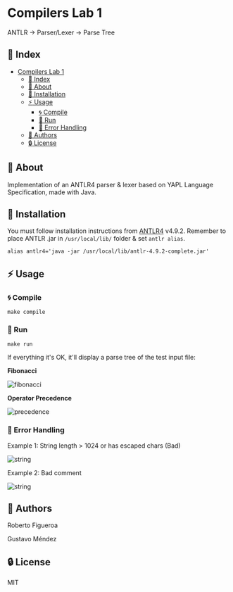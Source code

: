 # Compilers Lab 1
ANTLR -> Parser/Lexer -> Parse Tree


## :ledger: Index

- [Compilers Lab 1](#compilers-lab-1)
  - [:ledger: Index](#ledger-index)
  - [:beginner: About](#beginner-about)
  - [:electric_plug: Installation](#electric_plug-installation)
  - [:zap: Usage](#zap-usage)
    - [:cyclone: Compile](#cyclone-compile)
    - [:rocket: Run](#rocket-run)
    - [:red_circle: Error Handling](#red_circle-error-handling)
  - [:star2: Authors](#star2-authors)
  - [:lock: License](#lock-license)

##  :beginner: About
Implementation of an ANTLR4 parser & lexer based on YAPL Language Specification, made with Java.



##  :electric_plug: Installation
You must follow installation instructions from [ANTLR4](https://www.antlr.org/download.html) v4.9.2.
Remember to place ANTLR .jar in `/usr/local/lib/` folder & set `antlr alias`.

```
alias antlr4='java -jar /usr/local/lib/antlr-4.9.2-complete.jar'
```

## :zap: Usage
###  :cyclone: Compile

```
make compile
```

###  :rocket: Run

```
make run
```

If everything it's OK, it'll display a parse tree of the test input file:

**Fibonacci**

![fibonacci](https://github.com/gusmendez99/compilers-lab-0/blob/main/images/fibonacci.png?raw=true)

**Operator Precedence**

![precedence](https://github.com/gusmendez99/compilers-lab-0/blob/main/images/precedence.png?raw=true)


###  :red_circle: Error Handling

Example 1: String length > 1024 or has escaped chars (Bad)

![string](https://github.com/gusmendez99/compilers-lab-0/blob/main/images/error_string.png?raw=true)


Example 2: Bad comment

![string](https://github.com/gusmendez99/compilers-lab-0/blob/main/images/error_comment.png?raw=true)




## :star2: Authors

Roberto Figueroa

Gustavo Méndez

##  :lock: License
MIT
